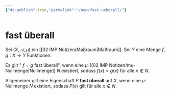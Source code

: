 ```yaml
---
{"dg-publish":true,"permalink":"/new/fast-ueberall/"}
---
```


# fast überall
Sei $(X, \mathcal{A}, \mu)$ ein [[02 IMP Notizen/Maßraum\|Maßraum]]. Sei $Y$ eine Menge $f, g: X \rightarrow Y$ Funktionen.

Es gilt " $f=g$ fast überall", wenn eine $\mu$-[[02 IMP Notizen/mu-Nullmenge\|Nullmenge]] $N$ existiert, sodass $f(x)=g(x)$ für alle $x \notin N$.

Allgemeiner gilt eine Eigenschaft $P$ **fast überall** auf $X$, wenn eine $\mu$-Nullmenge $N$ existiert, sodass $P(x)$ gilt für alle $x \notin N$.